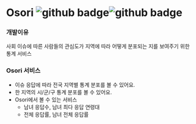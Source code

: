 # Osori   ![github badge](http://img.shields.io/badge/-Project-black?style=flat-square)![github badge](http://img.shields.io/badge/-Osori-lightgreen?style=flat-square)


### 개발이유
사회 이슈에 따른 사람들의 관심도가 지역에 따라 어떻게 분포되는 지를 보여주기 위한 통계 서비스


### Osori 서비스
* 이슈 응답에 따라 전국 지역별 통계 분포를 볼 수 있어요.
* 한 지역의 시/군/구 통계 분포를 볼 수 있어요. 
* Osori에서 볼 수 있는 서비스
  - 남녀 응답수, 남녀 최다 응답 연령대
  - 전체 응답률, 남녀 전체 응답률
  

